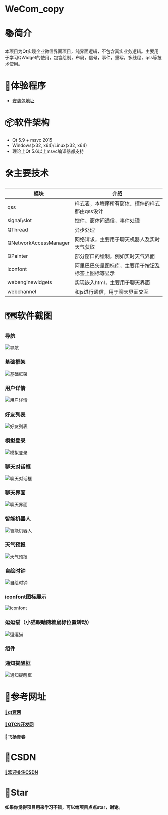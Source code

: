 # WeCom_copy

# 📚简介
本项目为Qt实现企业微信界面项目，纯界面逻辑，不包含真实业务逻辑。主要用于学习QWidget的使用，包含绘制，布局，信号，事件，重写，多线程，qss等技术使用。

# 💾体验程序
-  [安装包地址](https://gitee.com/hudejie/wecom-copy/raw/master/setup/Setup.exe)

# 📦软件架构
- Qt 5.9 + msvc 2015
- Windows(x32, x64)/Linux(x32, x64) 
- 理论上Qt 5.6以上msvc编译器都支持

# 🛠️主要技术


| 模块                |     介绍                                                                          |
| -------------------|---------------------------------------------------------------------------------- |
| qss                   |     样式表，本程序所有窗体、控件的样式都由qss设计                                           |
| signal\slot                |     控件、窗体间通信，事件处理                                               |
| QThread              |     异步处理                                                                     |
| QNetworkAccessManager|     网络请求，主要用于聊天机器人及实时天气获取                                               |
| QPainter        |     部分窗口的绘制，例如实时天气界面                                          |
| iconfont      |     阿里巴巴矢量图标库，主要用于按钮及标签上图标等显示                                     |
| webenginewidgets        |     实现嵌入html，主要用于聊天界面                                          |
| webchannel      |     和js进行通信，用于聊天界面交互                                     |

# 🗺️软件截图

### 导航
![导航](https://gitee.com/hudejie/wecom-copy/raw/master/screenshot/导航.gif)

### 基础框架
![基础框架](https://gitee.com/hudejie/wecom-copy/raw/master/screenshot/基础框架.gif)

### 用户详情
![用户详情](https://gitee.com/hudejie/wecom-copy/raw/master/screenshot/用户详情.png)

### 好友列表
![好友列表](https://gitee.com/hudejie/wecom-copy/raw/master/screenshot/好友列表.gif)

### 模拟登录
![模拟登录](https://gitee.com/hudejie/wecom-copy/raw/master/screenshot/模拟登录.gif)

### 聊天对话框
![聊天对话框](https://gitee.com/hudejie/wecom-copy/raw/master/screenshot/聊天对话框.gif)

### 聊天界面
![聊天界面](https://gitee.com/hudejie/wecom-copy/raw/master/screenshot/聊天界面.gif)

### 智能机器人
![智能机器人](https://gitee.com/hudejie/wecom-copy/raw/master/screenshot/智能机器人.gif)

### 天气预报
![天气预报](https://gitee.com/hudejie/wecom-copy/raw/master/screenshot/天气预报.gif)

### 自绘时钟
![自绘时钟](https://gitee.com/hudejie/wecom-copy/raw/master/screenshot/自绘时钟.gif)

### iconfont图标展示
![iconfont](https://gitee.com/hudejie/wecom-copy/raw/master/screenshot/iconfont.gif)

### 逗逗猫（小猫眼睛随着鼠标位置转动）
![逗逗猫](https://gitee.com/hudejie/wecom-copy/raw/master/screenshot/%E9%80%97%E9%80%97%E7%8C%AB.gif)

### 组件
### 通知提醒框
![通知提醒框](https://gitee.com/hudejie/wecom-copy/raw/master/screenshot/组件_通知提醒框.gif)


# 📝参考网址

#### [📗qt官网](https://doc.qt.io/)

#### [📘QTCN开发网](http://www.qtcn.org)

#### [📙飞扬青春](https://gitee.com/feiyangqingyun)

# 📌CSDN

#### [🎉欢迎关注CSDN](https://blog.csdn.net/qq_25549309)

# 🧡Star

#### 如果你觉得项目用来学习不错，可以给项目点点star，谢谢。
